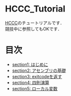 # HCCC_Tutorial
[HCCC](https://github.com/Alignof/Human_C_Compiler_Contest)のチュートリアルです．  
競技中に参照してもOKです．

# 目次
- [section1: はじめに](/sections/section1_Introduction.md)
- [section2: アセンブリの基礎](/sections/section2_BasicOfAssembly.md)
- [section3: exitcodeを返す](/sections/section3_ReturnExitCode.md)
- [section4: 四則演算](/sections/section4_BasicArithmeticOperations.md)
- [section5: ローカル変数](/sections/section5_LocalVariable.md)
<!-- 
- [section6: 関数呼び出し](/sections/section6_CallFunction.md)
- [section7: 文字列](/sections/section7_String.md)
- [section8: ループ](/sections/section8_Loop.md)
- [section9: 条件分岐](/sections/section9_Condition.md)
--> 
